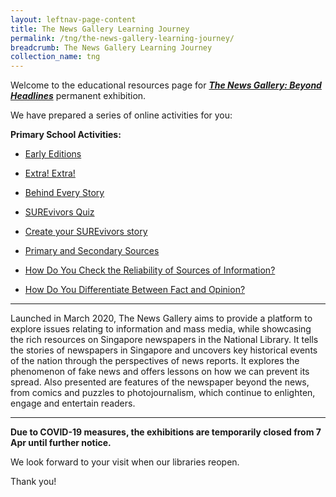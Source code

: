 ```yaml
---
layout: leftnav-page-content
title: The News Gallery Learning Journey
permalink: /tng/the-news-gallery-learning-journey/
breadcrumb: The News Gallery Learning Journey
collection_name: tng
---
```


Welcome to the educational resources page for [***The News Gallery: Beyond Headlines***](https://exhibitions.nlb.gov.sg/exhibitions/current-exhibitions/newsgallery) permanent exhibition. 

We have prepared a series of online activities for you:

**Primary School Activities:**

- [Early Editions](https://sure.nlb.gov.sg/tng/pri-activity/)
- [Extra! Extra!](https://sure.nlb.gov.sg/tng/pri-activity2/)
- [Behind Every Story](https://sure.nlb.gov.sg/tng/pri-activity3/)

- [SUREvivors Quiz](https://sure.nlb.gov.sg/tng/surevivors-activity/) 
- [Create your SUREvivors story](/tng/surevivors-activity2/)
- [Primary and Secondary Sources](/tng/surevivors-activity3/)
- [How Do You Check the Reliability of Sources of Information?](/tng/surevivors-activity4/)
- [How Do You Differentiate Between Fact and Opinion?](/tng/surevivors-activity5/)

<hr>

Launched in March 2020, The News Gallery aims to provide a platform to explore issues relating to information and mass media, while showcasing the rich resources on Singapore newspapers in the National Library. It tells the stories of newspapers in Singapore and uncovers key historical events of the nation through the perspectives of news reports. It explores the phenomenon of fake news and offers lessons on how we can prevent its spread. Also presented are features of the newspaper beyond the news, from comics and puzzles to photojournalism, which continue to enlighten, engage and entertain readers. 

<hr>

**Due to COVID-19 measures, the exhibitions are temporarily closed from 7 Apr until further notice.**

We look forward to your visit when our libraries reopen. 

Thank you!